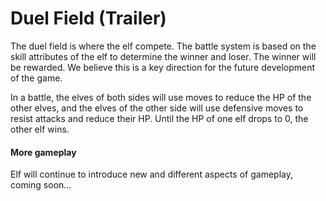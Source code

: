 # Duel Field (Trailer)

The duel field is where the elf compete. The battle system is based on the skill attributes of the elf to determine the winner and loser. The winner will be rewarded. We believe this is a key direction for the future development of the game.

In a battle, the elves of both sides will use moves to reduce the HP of the other elves, and the elves of the other side will use defensive moves to resist attacks and reduce their HP. Until the HP of one elf drops to 0, the other elf wins.

#### More gameplay

Elf will continue to introduce new and different aspects of gameplay, coming soon...
